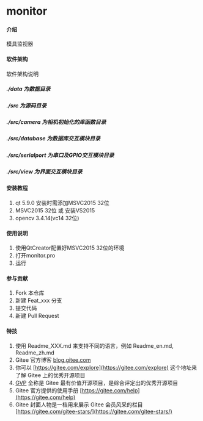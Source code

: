 # monitor

#### 介绍
模具监视器

#### 软件架构
软件架构说明
##### ./data 为数据目录
##### ./src 为源码目录
##### ./src/camera 为相机初始化的库函数目录
##### ./src/database 为数据库交互模块目录
##### ./src/serialport 为串口及GPIO交互模块目录
##### ./src/view 为界面交互模块目录

#### 安装教程

1.  qt 5.9.0 安装时需添加MSVC2015 32位
2.  MSVC2015 32位 或 安装VS2015
3.  opencv 3.4.14(vc14 32位)

#### 使用说明

1.  使用QtCreator配置好MSVC2015 32位的环境
2.  打开monitor.pro
3.  运行

#### 参与贡献

1.  Fork 本仓库
2.  新建 Feat_xxx 分支
3.  提交代码
4.  新建 Pull Request


#### 特技

1.  使用 Readme\_XXX.md 来支持不同的语言，例如 Readme\_en.md, Readme\_zh.md
2.  Gitee 官方博客 [blog.gitee.com](https://blog.gitee.com)
3.  你可以 [https://gitee.com/explore](https://gitee.com/explore) 这个地址来了解 Gitee 上的优秀开源项目
4.  [GVP](https://gitee.com/gvp) 全称是 Gitee 最有价值开源项目，是综合评定出的优秀开源项目
5.  Gitee 官方提供的使用手册 [https://gitee.com/help](https://gitee.com/help)
6.  Gitee 封面人物是一档用来展示 Gitee 会员风采的栏目 [https://gitee.com/gitee-stars/](https://gitee.com/gitee-stars/)
